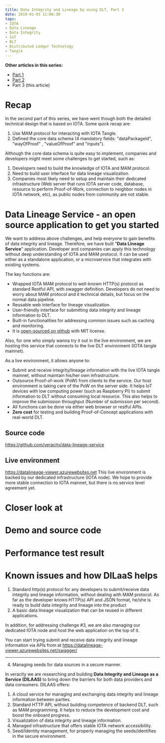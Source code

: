 ```yaml
---
title: Data Integrity and Lineage by using DLT, Part 3
date: 2019-01-03 11:08:30
tags:
- IOTA
- Data Lineage
- Data Integrity
- IoT
- DLT
- Distributed Ledger Technology
- Tangle
---
```


**Other articles in this series:**
- [Part 1](http://feng.lu/2018/09/25/Data-Integrity-and-Lineage-by-using-DLT-Part-1/)
- [Part 2](http://feng.lu/2018/10/03/Data-Integrity-and-Lineage-by-using-DLT-Part-2/) 
- Part 3 (this article)

# Recap
In the second part of this series, we have went though both the detailed technical design that is based on IOTA. Some quick recap are:
1. Use MAM protocol for interacting with IOTA Tangle.
2. Defined the core data schema (4 mandatory fields: "dataPackageId", "wayOfProof" , "valueOfProof" and "inputs"). 

Although the core data schema is quite easy to implement, companies and developers might meet some challenges to get started, such as:
1. Developers need to build the knowledge of IOTA and MAM protocol.
2. Need to build user interface for data lineage visualization.
3. Companies most likely need to setup and maintain their dedicated infrastructure (Web server that runs IOTA server code, database, resource to perform Proof-of-Work, connection to neighbor nodes in IOTA network, etc), as public nodes from community are not stable.  


# Data Lineage Service - an open source application to get you started 
We want to address above challenges, and help everyone to gain benefits of data integrity and lineage. Therefore, we have built "**Data Lineage Service**" application. Developer and companies can apply this technology without deep understanding of IOTA and MAM protocol. It can be used either as a standalone application, or a microservice that integrates with existing systems.

The key functions are:
- Wrapped IOTA MAM protocol to well-known HTTP(s) protocol as standard Restful API, with swagger definition. Developers do not need to worry about MAM protocol and it technical details, but focus on the normal data pipeline.
- Reusable web interface for lineage visualization.
- User-friendly interface for submitting data integrity and lineage information to DLT.
- Built-in functionalities for addressing common issues such as caching and monitoring.
- It is [open-sourced on github](https://github.com/veracity/data-lineage-service) with MIT license.

Also, for one who simply wanna try it out in the live environment, we are hosting this service that connects to the live DLT environment (IOTA tangle mainnet). 

As a live environment, it allows anyone to:
- Submit and receive integrity/lineage information with the live IOTA tangle mainnet, without maintain his/her own infrastructure.
- Outsource Proof-of-work (PoW) from clients to the service. Our host environment is taking care of the PoW on the server side. It helps IoT devices with low computing power (such as Raspberry PI) to submit information to DLT without consuming local resource. This also helps to improve the submission throughput (Number of submission per second). 
- All functions can be done via either web browser or restful APIs.
- **Zero cost** for testing and building Proof-of-Concept applications with real-world DLT. 

## Source code
https://github.com/veracity/data-lineage-service

## Live environment
https://datalineage-viewer.azurewebsites.net
This live environment is backed by our dedicated infrastructure (IOTA node). We hope to provide more stable connection to IOTA mainnet, but there is no service level agreement yet.

# Closer look at 

# Demo and source code

# Performance test result

# Known issues and how DILaaS helps

 







1. Standard http(s) protocol for any developers to submit/receive data integrity and lineage information, without dealing with MAM protocol. As far as the developer knows HTTP(s) API and JSON format, he/she is ready to build data integrity and lineage into the product
2. A basic data lineage visualization that can be reused in different applications.

In addition, for addressing challenge #3, we are also managing our dedicated IOTA node and host the web application on the top of it.



You can start trying submit and receive data integrity and lineage information via APIs from at https://datalineage-viewer.azurewebsites.net/swagger/ 

 

-------------------------------------------------------------------------------------------


4. Managing seeds for data sources in a secure manner.


In veracity we are researching and building **Data Integrity and Lineage as a Service (DILAAS)**  to bring down the barriers for both data providers and data consumers. DILAAS offers:
1. A cloud service for managing and exchanging data integrity and lineage information between parties.
2. Standard HTTP API, without building competence of backend DLT, such as MAM programming. It helps to reduce the development cost and boost the onboard progress.
3. Visualization of data integrity and lineage information.
4. Managed infrastructure that offers stable IOTA network accessibility. 
4. Seed/Identity management, for properly managing the seeds/identifies in the secure environment.



  